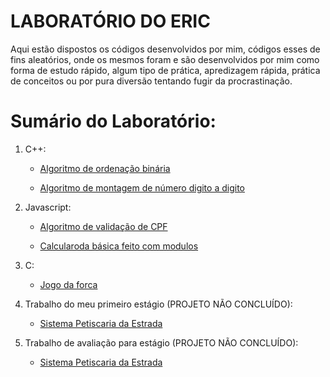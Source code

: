 # LABORATÓRIO DO ERIC

Aqui estão dispostos os códigos desenvolvidos por mim, códigos esses de fins aleatórios, onde os mesmos foram e são desenvolvidos por mim como forma de estudo rápido, algum tipo de prática, apredizagem rápida, prática de conceitos ou por pura diversão tentando fugir da procrastinação.

# Sumário do Laboratório:

1. C++:
   * [Algoritmo de ordenação binária](https://github.com/ericrodriguesfer/Academico/tree/master/laboratorio-do-eric/C++/busca-binaria/busca_binaria.cpp)

   * [Algoritmo de montagem de número digito a digito](https://github.com/ericrodriguesfer/Academico/tree/master/laboratorio-do-eric/C++/montar-numero/monta_numero.cpp)

2. Javascript:
   * [Algoritmo de validação de CPF](https://github.com/ericrodriguesfer/Academico/tree/master/laboratorio-do-eric/Js/validacao-cpf)

   * [Calcularoda básica feito com modulos](https://github.com/ericrodriguesfer/Academico/tree/master/laboratorio-do-eric/Js/calculadora-simples)

3. C:
   * [Jogo da forca](https://github.com/ericrodriguesfer/Academico/tree/master/laboratorio-do-eric/C/jogo-da-forca/forca.c)

4. Trabalho do meu primeiro estágio (PROJETO NÃO CONCLUÍDO):
   * [Sistema Petiscaria da Estrada](https://github.com/ericrodriguesfer/Academico/tree/master/laboratorio-do-eric/petiscaria-estrada-estagio)

5. Trabalho de avaliação para estágio (PROJETO NÃO CONCLUÍDO):
   * [Sistema Petiscaria da Estrada](https://github.com/ericrodriguesfer/Academico/tree/master/laboratorio-do-eric/gerenciador-feira-ciencias)

